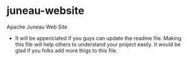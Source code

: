# juneau-website
Apache Juneau Web Site
- It will be appericiated if you guys can update the readme file. Making this file will help others to understand your project easily. It would be glad if you folks add more thigs
to this file.
